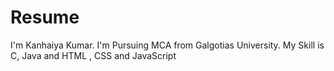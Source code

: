 # Resume
I'm Kanhaiya Kumar. I'm Pursuing MCA from Galgotias University. My Skill is C, Java and HTML , CSS and JavaScript
